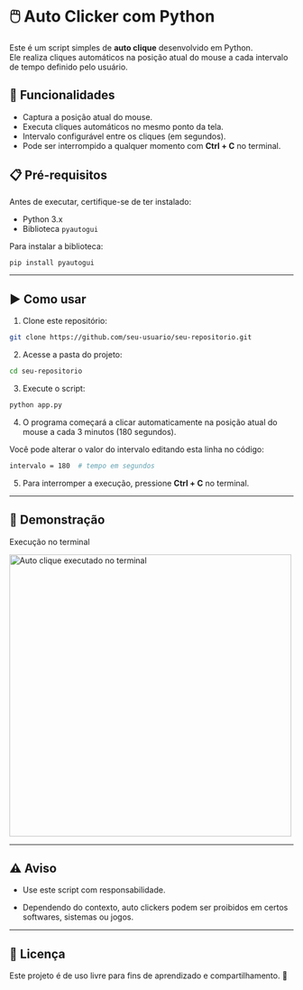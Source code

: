 # 🖱️ Auto Clicker com Python

Este é um script simples de **auto clique** desenvolvido em Python.  
Ele realiza cliques automáticos na posição atual do mouse a cada intervalo de tempo definido pelo usuário.

## 🚀 Funcionalidades

- Captura a posição atual do mouse.  
- Executa cliques automáticos no mesmo ponto da tela.  
- Intervalo configurável entre os cliques (em segundos).  
- Pode ser interrompido a qualquer momento com **Ctrl + C** no terminal.  

## 📋 Pré-requisitos

Antes de executar, certifique-se de ter instalado:

- Python 3.x  
- Biblioteca `pyautogui`  

Para instalar a biblioteca:

```bash
pip install pyautogui
```

---

## ▶️ Como usar

1) Clone este repositório:
```bash
git clone https://github.com/seu-usuario/seu-repositorio.git
```
2) Acesse a pasta do projeto:
```bash
cd seu-repositorio
```
3) Execute o script:
```bash
python app.py
```
4) O programa começará a clicar automaticamente na posição atual do mouse a cada 3 minutos (180 segundos).

Você pode alterar o valor do intervalo editando esta linha no código:
```bash
intervalo = 180  # tempo em segundos
```
5) Para interromper a execução, pressione **Ctrl + C** no terminal.

---

## 📸 Demonstração

Execução no terminal

<img src="imagens/exemplo-terminal.png" alt="Auto clique executado no terminal" width="500">


---

## ⚠️ Aviso

 - Use este script com responsabilidade.

 - Dependendo do contexto, auto clickers podem ser proibidos em certos softwares, sistemas ou jogos.

---

 ## 📜 Licença

Este projeto é de uso livre para fins de aprendizado e compartilhamento. 🚀